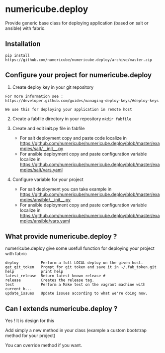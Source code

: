 # numericube.deploy

   Provide generic base class for deploying application (based on salt or ansible) with fabric.

## Installation

 `pip install https://github.com/numericube/numericube.deploy/archive/master.zip`

## Configure your project for numericube.deploy

  1. Create deploy key in your git repository
  
    For more information see : https://developer.github.com/guides/managing-deploy-keys/#deploy-keys
  
    We use this for deploying your application in remote host

  2. Create a fabfile directory in your repository
	`mkdir fabfile`

  3. Create and edit __init__.py file in fabfile 
	   
       * For salt deployment copy and paste code localize in https://github.com/numericube/numericube.deploy/blob/master/examples/salt/__init__.py
       * For ansible deployment copy and paste configuration variable localize in https://github.com/numericube/numericube.deploy/blob/master/examples/salt/vars.yaml
	
  4. Configure variable for your project

       * For salt deployment you can take example in https://github.com/numericube/numericube.deploy/blob/master/examples/ansible/__init__.py
       * For ansible deployment copy and paste configuration variable localize in https://github.com/numericube/numericube.deploy/blob/master/examples/ansible/vars.yaml

## What provide numericube.deploy ?

numericube.deploy give some usefull function for deploying your project with fabric

    deploy          Perform a full LOCAL deploy on the given host.
    get_git_token   Prompt for git token and save it in ~/.fab_token.git
    help            print help
    latest_release  Return latest known release #
    release         Creates the release tag.
    test            Perform a Make test on the vagrant machine with current b...
    update_issues   Update issues according to what we're doing now.
 
## Can I extends numericube.deploy ?
 
 Yes ! It is design for this
 
 Add simply a new method in your class (example a custom bootstrap method for your project)
 
 You can override method if you want.
 
 
 
